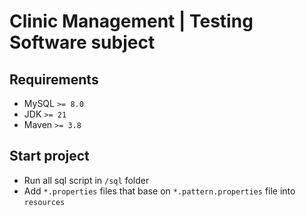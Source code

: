 # Clinic Management | Testing Software subject
## Requirements
- MySQL `>= 8.0`
- JDK `>= 21`
- Maven `>= 3.8`
## Start project
- Run all sql script in `/sql` folder
- Add `*.properties` files that base on `*.pattern.properties` file into `resources`